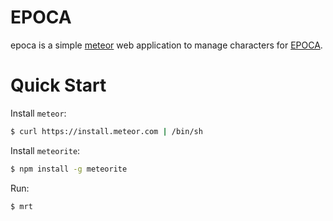 # EPOCA

epoca is a simple [meteor](http://meteor.com) web application to manage characters for
[EPOCA](http://www.epocagdr.it).

# Quick Start

Install `meteor`:
````bash
$ curl https://install.meteor.com | /bin/sh
````

Install `meteorite`:

````bash
$ npm install -g meteorite
````

Run:
````bash
$ mrt
````
